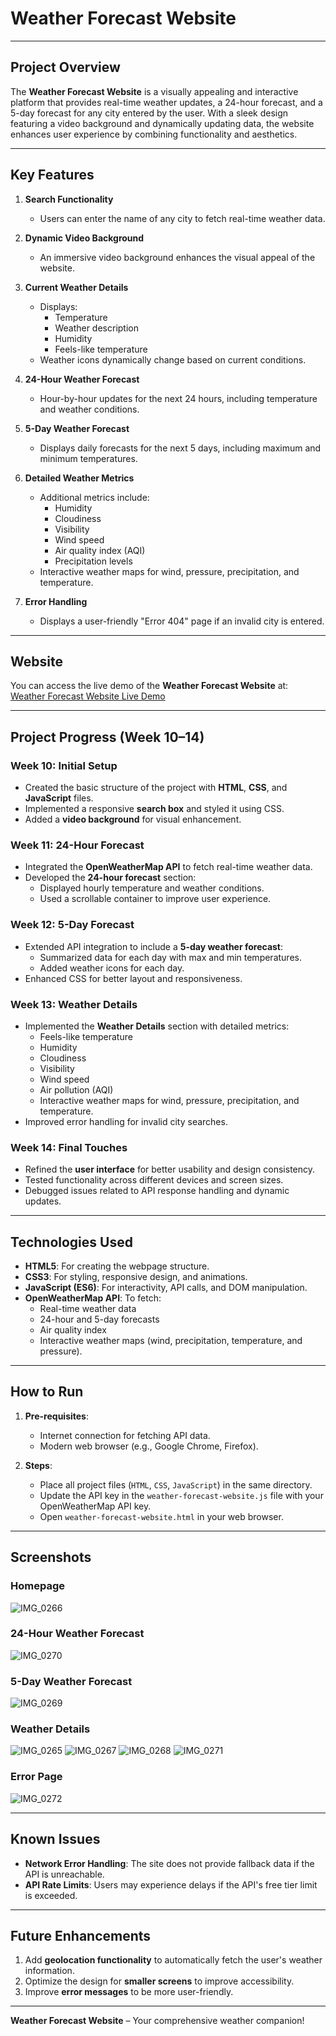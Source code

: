 # Weather Forecast Website

---

## **Project Overview**
The **Weather Forecast Website** is a visually appealing and interactive platform that provides real-time weather updates, a 24-hour forecast, and a 5-day forecast for any city entered by the user. With a sleek design featuring a video background and dynamically updating data, the website enhances user experience by combining functionality and aesthetics.

---

## **Key Features**
1. **Search Functionality**  
   - Users can enter the name of any city to fetch real-time weather data.

2. **Dynamic Video Background**  
   - An immersive video background enhances the visual appeal of the website.

3. **Current Weather Details**  
   - Displays:
     - Temperature
     - Weather description
     - Humidity
     - Feels-like temperature  
   - Weather icons dynamically change based on current conditions.

4. **24-Hour Weather Forecast**  
   - Hour-by-hour updates for the next 24 hours, including temperature and weather conditions.

5. **5-Day Weather Forecast**  
   - Displays daily forecasts for the next 5 days, including maximum and minimum temperatures.

6. **Detailed Weather Metrics**  
   - Additional metrics include:
     - Humidity
     - Cloudiness
     - Visibility
     - Wind speed
     - Air quality index (AQI)
     - Precipitation levels
   - Interactive weather maps for wind, pressure, precipitation, and temperature.

7. **Error Handling**  
   - Displays a user-friendly "Error 404" page if an invalid city is entered.
     
---

## **Website**
You can access the live demo of the **Weather Forecast Website** at:  
[Weather Forecast Website Live Demo](https://vanluwu.github.io/weather-forecast-website/)

---

## **Project Progress (Week 10–14)**

### **Week 10: Initial Setup**
- Created the basic structure of the project with **HTML**, **CSS**, and **JavaScript** files.
- Implemented a responsive **search box** and styled it using CSS.
- Added a **video background** for visual enhancement.

### **Week 11: 24-Hour Forecast**
- Integrated the **OpenWeatherMap API** to fetch real-time weather data.
- Developed the **24-hour forecast** section:
  - Displayed hourly temperature and weather conditions.
  - Used a scrollable container to improve user experience.

### **Week 12: 5-Day Forecast**
- Extended API integration to include a **5-day weather forecast**:
  - Summarized data for each day with max and min temperatures.
  - Added weather icons for each day.
- Enhanced CSS for better layout and responsiveness.

### **Week 13: Weather Details**
- Implemented the **Weather Details** section with detailed metrics:
  - Feels-like temperature
  - Humidity
  - Cloudiness
  - Visibility
  - Wind speed
  - Air pollution (AQI)
  - Interactive weather maps for wind, pressure, precipitation, and temperature.
- Improved error handling for invalid city searches.

### **Week 14: Final Touches**
- Refined the **user interface** for better usability and design consistency.
- Tested functionality across different devices and screen sizes.
- Debugged issues related to API response handling and dynamic updates.

---

## **Technologies Used**
- **HTML5**: For creating the webpage structure.
- **CSS3**: For styling, responsive design, and animations.
- **JavaScript (ES6)**: For interactivity, API calls, and DOM manipulation.
- **OpenWeatherMap API**: To fetch:
  - Real-time weather data
  - 24-hour and 5-day forecasts
  - Air quality index
  - Interactive weather maps (wind, precipitation, temperature, and pressure).

---

## **How to Run**
1. **Pre-requisites**:
   - Internet connection for fetching API data.
   - Modern web browser (e.g., Google Chrome, Firefox).

2. **Steps**:
   - Place all project files (`HTML`, `CSS`, `JavaScript`) in the same directory.
   - Update the API key in the `weather-forecast-website.js` file with your OpenWeatherMap API key.
   - Open `weather-forecast-website.html` in your web browser.

---

## **Screenshots**

### **Homepage**
![IMG_0266](https://github.com/user-attachments/assets/3ec8c566-615f-4835-8d92-c272efa93e2c)

### **24-Hour Weather Forecast**
![IMG_0270](https://github.com/user-attachments/assets/384c7e71-29f5-4f3f-961a-1f2c43960743)
### **5-Day Weather Forecast**
![IMG_0269](https://github.com/user-attachments/assets/5e83f5b9-084a-492c-ab36-3e74150b61e1)
### **Weather Details**
![IMG_0265](https://github.com/user-attachments/assets/051e6de1-9138-421d-8cb4-3795fc8b4bf4)
![IMG_0267](https://github.com/user-attachments/assets/2642a894-79a9-43a6-bd36-a455076eeef7)
![IMG_0268](https://github.com/user-attachments/assets/50e0c51c-225d-4d00-b427-d3d4b04e6e23)
![IMG_0271](https://github.com/user-attachments/assets/7fe9f459-e00e-4420-a4f4-6975c173dff9)

### **Error Page**
![IMG_0272](https://github.com/user-attachments/assets/e15f93ce-06dc-4c70-b0ad-c9b0a6df67d8)

---

## **Known Issues**
- **Network Error Handling**: The site does not provide fallback data if the API is unreachable.
- **API Rate Limits**: Users may experience delays if the API's free tier limit is exceeded.

---

## **Future Enhancements**
1. Add **geolocation functionality** to automatically fetch the user's weather information.
2. Optimize the design for **smaller screens** to improve accessibility.
3. Improve **error messages** to be more user-friendly.

---

**Weather Forecast Website** – Your comprehensive weather companion!
